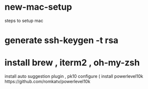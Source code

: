 # new-mac-setup
steps to setup mac

<h1>  generate ssh-keygen -t rsa </h1> 
<h1>  install brew , iterm2 , oh-my-zsh </h1>
      install auto suggestion plugin , pk10 configure ( install powerlevel10k  <a> https://github.com/romkatv/powerlevel10k </a>  

